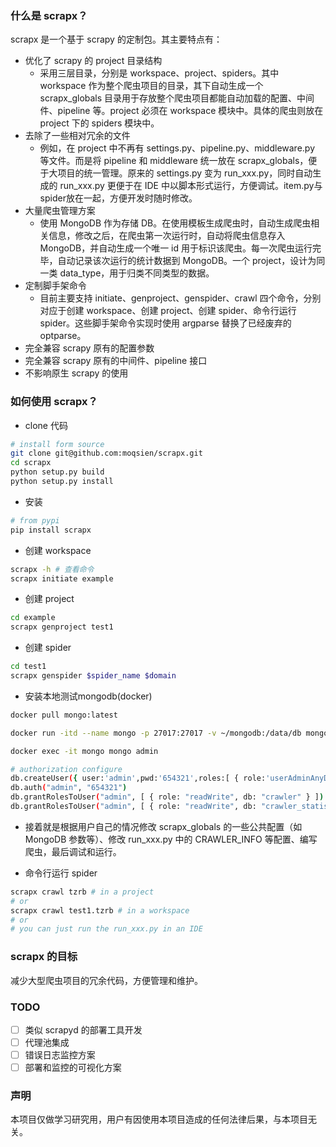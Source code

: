 ### 什么是 scrapx？

scrapx 是一个基于 scrapy 的定制包。其主要特点有：

- 优化了 scrapy 的 project 目录结构
  - 采用三层目录，分别是 workspace、project、spiders。其中 workspace 作为整个爬虫项目的目录，其下自动生成一个 scrapx_globals 目录用于存放整个爬虫项目都能自动加载的配置、中间件、pipeline 等。project 必须在 workspace 模块中。具体的爬虫则放在 project 下的 spiders 模块中。
- 去除了一些相对冗余的文件
  - 例如，在 project 中不再有 settings.py、pipeline.py、middleware.py 等文件。而是将 pipeline 和 middleware 统一放在 scrapx_globals，便于大项目的统一管理。原来的 settings.py 变为 run_xxx.py，同时自动生成的 run_xxx.py 更便于在 IDE 中以脚本形式运行，方便调试。item.py与spider放在一起，方便开发时随时修改。
- 大量爬虫管理方案
  - 使用 MongoDB 作为存储 DB。在使用模板生成爬虫时，自动生成爬虫相关信息，修改之后，在爬虫第一次运行时，自动将爬虫信息存入 MongoDB，并自动生成一个唯一 id 用于标识该爬虫。每一次爬虫运行完毕，自动记录该次运行的统计数据到 MongoDB。一个 project，设计为同一类 data_type，用于归类不同类型的数据。
- 定制脚手架命令
  - 目前主要支持 initiate、genproject、genspider、crawl 四个命令，分别对应于创建 workspace、创建 project、创建 spider、命令行运行 spider。这些脚手架命令实现时使用 argparse 替换了已经废弃的 optparse。
- 完全兼容 scrapy 原有的配置参数
- 完全兼容 scrapy 原有的中间件、pipeline 接口
- 不影响原生 scrapy 的使用

### 如何使用 scrapx？

- clone 代码

```bash
# install form source
git clone git@github.com:moqsien/scrapx.git
cd scrapx
python setup.py build
python setup.py install
```

- 安装

```bash
# from pypi
pip install scrapx
```

- 创建 workspace

```bash
scrapx -h # 查看命令
scrapx initiate example
```

- 创建 project

```bash
cd example
scrapx genproject test1
```

- 创建 spider

```bash
cd test1
scrapx genspider $spider_name $domain
```

- 安装本地测试mongodb(docker)
```bash
docker pull mongo:latest

docker run -itd --name mongo -p 27017:27017 -v ~/mongodb:/data/db mongo --auth

docker exec -it mongo mongo admin

# authorization configure
db.createUser({ user:'admin',pwd:'654321',roles:[ { role:'userAdminAnyDatabase', db: 'admin'}]});
db.auth("admin", "654321")
db.grantRolesToUser("admin", [ { role: "readWrite", db: "crawler" } ])
db.grantRolesToUser("admin", [ { role: "readWrite", db: "crawler_statistic" } ])
```

- 接着就是根据用户自己的情况修改 scrapx_globals 的一些公共配置（如 MongoDB 参数等）、修改 run_xxx.py 中的 CRAWLER_INFO 等配置、编写爬虫，最后调试和运行。

- 命令行运行 spider

```bash
scrapx crawl tzrb # in a project
# or
scrapx crawl test1.tzrb # in a workspace
# or
# you can just run the run_xxx.py in an IDE
```

### scrapx 的目标

减少大型爬虫项目的冗余代码，方便管理和维护。

### TODO

- [ ] 类似 scrapyd 的部署工具开发
- [ ] 代理池集成
- [ ] 错误日志监控方案
- [ ] 部署和监控的可视化方案

### 声明

本项目仅做学习研究用，用户有因使用本项目造成的任何法律后果，与本项目无关。
